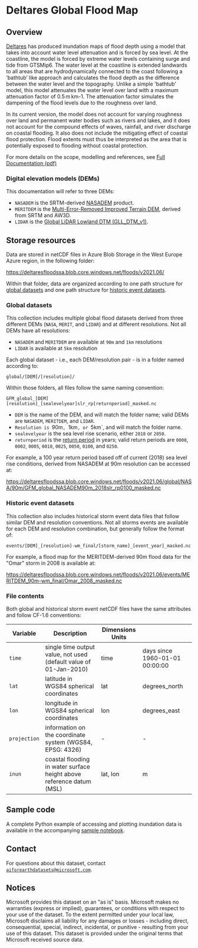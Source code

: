 # Deltares Global Flood Map

## Overview

[Deltares](https://www.deltares.nl/en/) has produced inundation maps of flood depth using a model that takes into account water level attenuation and is forced by sea level. At the coastline, the model is forced by extreme water levels containing surge and tide from GTSMip6. The water level at the coastline is extended landwards to all areas that are hydrodynamically connected to the coast following a ‘bathtub’ like approach and calculates the flood depth as the difference between the water level and the topography. Unlike a simple 'bathtub' model, this model attenuates the water level over land with a maximum attenuation factor of 0.5 m km-1. The attenuation factor simulates the dampening of the flood levels due to the roughness over land.

In its current version, the model does not account for varying roughness over land and permanent water bodies such as rivers and lakes, and it does not account for the compound effects of waves, rainfall, and river discharge on coastal flooding. It also does not include the mitigating effect of coastal flood protection. Flood extents must thus be interpreted as the area that is potentially exposed to flooding without coastal protection.

For more details on the scope, modelling and references, see [Full Documentation (pdf)](https://deltaresfloodssa.blob.core.windows.net/floods/11206409-003-ZWS-0003_v0.1-Planetary%20computer%20and%20Deltares%20global%20flood%20risk%20data.pdf)

### Digital elevation models (DEMs)

This documentation will refer to three DEMs:

* `NASADEM` is the SRTM-derived [NASADEM](https://lpdaac.usgs.gov/products/nasadem_hgtv001/) product.
* `MERITDEM` is the [Multi-Error-Removed Improved Terrain DEM](http://hydro.iis.u-tokyo.ac.jp/~yamadai/MERIT_DEM/), derived from SRTM and AW3D.
* `LIDAR` is the [Global LiDAR Lowland DTM (GLL_DTM_v1)](https://data.mendeley.com/datasets/v5x4vpnzds/1).

## Storage resources

Data are stored in netCDF files in Azure Blob Storage in the West Europe Azure region, in the following folder:

<https://deltaresfloodssa.blob.core.windows.net/floods/v2021.06/>

Within that folder, data are organized according to one path structure for [global datasets](#global-datasets) and one path structure for [historic event datasets](#historic-event-datasets).

### Global datasets

This collection includes multiple global flood datasets derived from three different DEMs (`NASA`, `MERIT`, and `LIDAR`) and at different resolutions. Not all DEMs have all resolutions:

- `NASADEM` and `MERITDEM` are available at `90m` and `1km` resolutions
- `LIDAR` is available at `5km` resolution

Each global dataset - i.e., each DEM/resolution pair - is in a folder named according to:

`global/[DEM]/[resolution]/`

Within those folders, all files follow the same naming convention:

`GFM_global_[DEM][resolution]_[sealevelyear]slr_rp[returnperiod]_masked.nc`

* `DEM` is the name of the DEM, and will match the folder name; valid DEMs are `NASADEM`, `MERITDEM`, and `LIDAR`.
* `Resolution is `90m`, `1km`, or `5km`, and will match the folder name.
* `sealevelyear` is the sea level rise scenario, either `2018` or `2050`.
* `returnperiod` is the [return period](https://en.wikipedia.org/wiki/Return_period) in years; valid return periods are `0000`, `0002`, `0005`, `0010`, `0025`, `0050`, `0100`, and `0250`.

For example, a 100 year return period based off of current (2018) sea level rise conditions, derived from NASADEM at 90m resolution can be accessed at:

<https://deltaresfloodssa.blob.core.windows.net/floods/v2021.06/global/NASA/90m/GFM_global_NASADEM90m_2018slr_rp0100_masked.nc>

### Historic event datasets

This collection also includes historical storm event data files that follow similar DEM and resolution conventions. Not all storms events are available for each DEM and resolution combination, but generally follow the format of:

`events/[DEM]_[resolution]-wm_final/[storm_name]_[event_year]_masked.nc`

For example, a flood map for the MERITDEM-derived 90m flood data for the "Omar" storm in 2008 is available at:

<https://deltaresfloodssa.blob.core.windows.net/floods/v2021.06/events/MERITDEM_90m-wm_final/Omar_2008_masked.nc>

### File contents

Both global and historical storm event netCDF files have the same attributes and follow CF-1.6 conventions:

| Variable     | Description                                                          | Dimensions Units |                                |
|--------------|----------------------------------------------------------------------|------------------|--------------------------------|
| `time`       | single time output value, not used (default value of 01-Jan-2010)    | time             | days since 1960-01-01 00:00:00 |
| `lat`        | latitude in WGS84 spherical coordinates                              | lat              | degrees_north                  |
| `lon`        | longitude in WGS84 spherical coordinates                             | lon              | degrees_east                   |
| `projection` | information on the coordinate system (WGS84, EPSG: 4326)             | -                | -                              |
| `inun`       | coastal flooding in water surface height above reference datum (MSL) | lat, lon         | m                              |

## Sample code

A complete Python example of accessing and plotting inundation data is available in the accompanying [sample notebook](deltares-floods.ipynb).

## Contact

For questions about this dataset, contact [`aiforearthdatasets@microsoft.com`](mailto:aiforearthdatasets@microsoft.com?subject=deltares-floods%20question).

## Notices

Microsoft provides this dataset on an "as is" basis.  Microsoft makes no warranties (express or implied), guarantees, or conditions with respect to your use of the dataset. To the extent permitted under your local law, Microsoft disclaims all liability for any damages or losses - including direct, consequential, special, indirect, incidental, or punitive - resulting from your use of this dataset. This dataset is provided under the original terms that Microsoft received source data.
